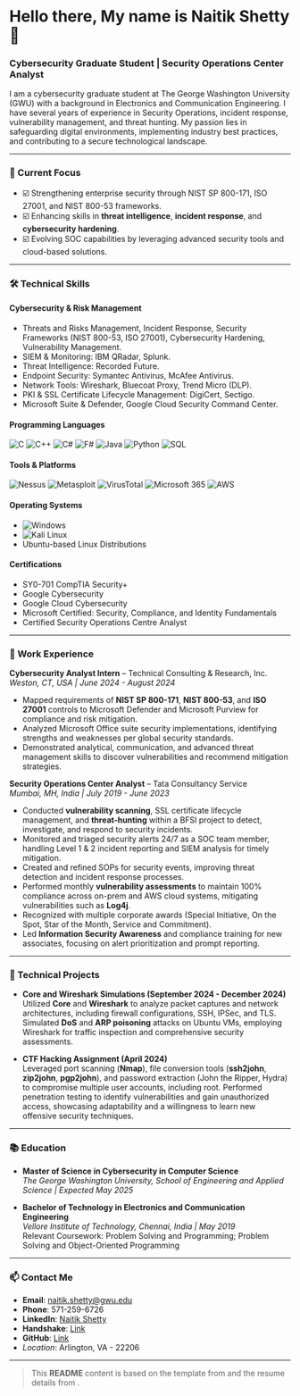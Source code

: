 # Hello there, My name is **Naitik Shetty** 👋

### Cybersecurity Graduate Student | Security Operations Center Analyst

I am a cybersecurity graduate student at The George Washington University (GWU) with a background in Electronics and Communication Engineering. I have several years of experience in Security Operations, incident response, vulnerability management, and threat hunting. My passion lies in safeguarding digital environments, implementing industry best practices, and contributing to a secure technological landscape.  

---

### 🔭 Current Focus
- ☑️ Strengthening enterprise security through NIST SP 800-171, ISO 27001, and NIST 800-53 frameworks.
- ☑️ Enhancing skills in **threat intelligence**, **incident response**, and **cybersecurity hardening**.
- ☑️ Evolving SOC capabilities by leveraging advanced security tools and cloud-based solutions.

---

### 🛠 Technical Skills

#### Cybersecurity & Risk Management
- Threats and Risks Management, Incident Response, Security Frameworks (NIST 800-53, ISO 27001), Cybersecurity Hardening, Vulnerability Management.
- SIEM & Monitoring: IBM QRadar, Splunk.
- Threat Intelligence: Recorded Future.
- Endpoint Security: Symantec Antivirus, McAfee Antivirus.
- Network Tools: Wireshark, Bluecoat Proxy, Trend Micro (DLP).
- PKI & SSL Certificate Lifecycle Management: DigiCert, Sectigo.
- Microsoft Suite & Defender, Google Cloud Security Command Center.

#### Programming Languages
![C](https://img.shields.io/badge/C-%2300599C.svg?style=flat&logo=c&logoColor=white)
![C++](https://img.shields.io/badge/C++-%2300599C.svg?style=flat&logo=c%2B%2B&logoColor=white)
![C#](https://img.shields.io/badge/C%23-%23239120.svg?style=flat&logo=c-sharp&logoColor=white)
![F#](https://img.shields.io/badge/F%23-%235C2D91.svg?style=flat&logo=fsharp&logoColor=white)
![Java](https://img.shields.io/badge/Java-%23ED8B00.svg?style=flat&logo=java&logoColor=white)
![Python](https://img.shields.io/badge/Python-3670A0?style=flat&logo=python&logoColor=ffdd54)
![SQL](https://img.shields.io/badge/SQL-000?style=flat&logo=sqlite&logoColor=white)

#### Tools & Platforms
![Nessus](https://img.shields.io/badge/Nessus-%23004E85.svg?style=flat&logo=tenable&logoColor=white)
![Metasploit](https://img.shields.io/badge/Metasploit-0270B9?style=flat)
![VirusTotal](https://img.shields.io/badge/VirusTotal-blue?style=flat)
![Microsoft 365](https://img.shields.io/badge/Microsoft_365-D83B01?style=flat&logo=microsoft-office&logoColor=white)
![AWS](https://img.shields.io/badge/AWS-232F3E?style=flat&logo=amazon-aws&logoColor=white)

#### Operating Systems
- ![Windows](https://img.shields.io/badge/Windows-0078D6?style=flat&logo=windows&logoColor=white)
- ![Kali Linux](https://img.shields.io/badge/Kali_Linux-557C94?style=flat&logo=kalilinux&logoColor=white)
- Ubuntu-based Linux Distributions

#### Certifications
- SY0-701 CompTIA Security+
- Google Cybersecurity
- Google Cloud Cybersecurity
- Microsoft Certified: Security, Compliance, and Identity Fundamentals
- Certified Security Operations Centre Analyst

---

### 💼 Work Experience

**Cybersecurity Analyst Intern** – Technical Consulting & Research, Inc.  
*Weston, CT, USA | June 2024 - August 2024*  
- Mapped requirements of **NIST SP 800-171**, **NIST 800-53**, and **ISO 27001** controls to Microsoft Defender and Microsoft Purview for compliance and risk mitigation.  
- Analyzed Microsoft Office suite security implementations, identifying strengths and weaknesses per global security standards.  
- Demonstrated analytical, communication, and advanced threat management skills to discover vulnerabilities and recommend mitigation strategies.  

**Security Operations Center Analyst** – Tata Consultancy Service  
*Mumbai, MH, India | July 2019 - June 2023*  
- Conducted **vulnerability scanning**, SSL certificate lifecycle management, and **threat-hunting** within a BFSI project to detect, investigate, and respond to security incidents.  
- Monitored and triaged security alerts 24/7 as a SOC team member, handling Level 1 & 2 incident reporting and SIEM analysis for timely mitigation.  
- Created and refined SOPs for security events, improving threat detection and incident response processes.  
- Performed monthly **vulnerability assessments** to maintain 100% compliance across on-prem and AWS cloud systems, mitigating vulnerabilities such as **Log4j**.  
- Recognized with multiple corporate awards (Special Initiative, On the Spot, Star of the Month, Service and Commitment).  
- Led **Information Security Awareness** and compliance training for new associates, focusing on alert prioritization and prompt reporting.  

---

### 📂 Technical Projects

- **Core and Wireshark Simulations (September 2024 - December 2024)**  
  Utilized **Core** and **Wireshark** to analyze packet captures and network architectures, including firewall configurations, SSH, IPSec, and TLS. Simulated **DoS** and **ARP poisoning** attacks on Ubuntu VMs, employing Wireshark for traffic inspection and comprehensive security assessments.

- **CTF Hacking Assignment (April 2024)**  
  Leveraged port scanning (**Nmap**), file conversion tools (**ssh2john**, **zip2john**, **pgp2john**), and password extraction (John the Ripper, Hydra) to compromise multiple user accounts, including root. Performed penetration testing to identify vulnerabilities and gain unauthorized access, showcasing adaptability and a willingness to learn new offensive security techniques.

---

### 📚 Education

- **Master of Science in Cybersecurity in Computer Science**  
  *The George Washington University, School of Engineering and Applied Science | Expected May 2025*

- **Bachelor of Technology in Electronics and Communication Engineering**  
  *Vellore Institute of Technology, Chennai, India | May 2019*  
  Relevant Coursework: Problem Solving and Programming; Problem Solving and Object-Oriented Programming

---

### 📫 Contact Me

- **Email**: [naitik.shetty@gwu.edu](mailto:naitik.shetty@gwu.edu)
- **Phone**: 571-259-6726
- **LinkedIn**: [Naitik Shetty](https://www.linkedin.com/in/naitik-shetty-37aa04144/)  
- **Handshake**: [Link](https://gwu.joinhandshake.com/profiles/xunm6s)  
- **GitHub**: [Link](https://github.com/naitikshetty88)
- *Location*: Arlington, VA - 22206

---

> This **README** content is based on the template from  and the resume details from .
